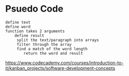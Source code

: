 # Psuedo Code


    define text
    define word
    function takes 2 arguments
        define result
         split the text/paragraph into arrays
         filter through the array
         find a match of the word length
            return the word and result

<https://www.codecademy.com/courses/introduction-to-it/kanban_projects/software-development-concepts>